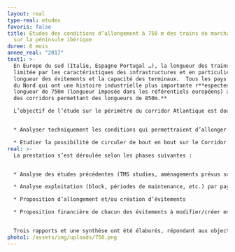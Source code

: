 ```yaml
---
layout: real
type-real: etudex
favoris: false
title: Etudes des conditions d’allongement à 750 m des trains de marchandises
  sur la péninsule ibérique
duree: 6 mois
annee_real: "2017"
text1: >-
  En Europe du sud (Italie, Espagne Portugal …), la longueur des trains fret est
  limitée par les caractéristiques des infrastructures et en particulier par la
  longueur des évitements et la capacité des terminaux.  Tous les pays d’Europe
  du Nord qui ont une histoire industrielle plus importante r**espectent la
  longueur de 750m (longueur imposée dans les référentiels européens) avec même
  des corridors permettant des longueurs de 850m.** 

  L’objectif de l’étude sur le périmètre du corridor Atlantique est double :


  * Analyser techniquement les conditions qui permettraient d’allonger les trains à 750m aussi bien en ligne (signalisation, block), que dans les évitements et dans les terminaux. 

  * Etudier la possibilité de circuler de bout en bout sur le Corridor 4 avec des trains de 750m y compris sur les parties Françaises et Allemandes. Cela passe par une analyse exploitation, une simulation de sillons et une synthèse globale.
real: >-
  La prestation s’est déroulée selon les phases suivantes :


  * Analyse des études précédentes (TMS studies, aménagements prévus sur la ligne Irun-Madrid, etc.) afin d’allonger les évitements pour accueillir les trains de 750 m

  * Analyse exploitation (block, périodes de maintenance, etc.) par pays et sur le linéaire du corridor

  * Proposition d’allongement et/ou création d’évitements

  * Proposition financière de chacun des évitements à modifier/créer en deux phases


  Trois rapports et une synthèse ont été élaborés, répondant aux objectifs fixés. La figure ci-contre est un exemple reprenant la configuration de l’évitement actuel, les modifications à apporter et le coût global.
photo1: /assets/img/uploads/750.png
---
```

